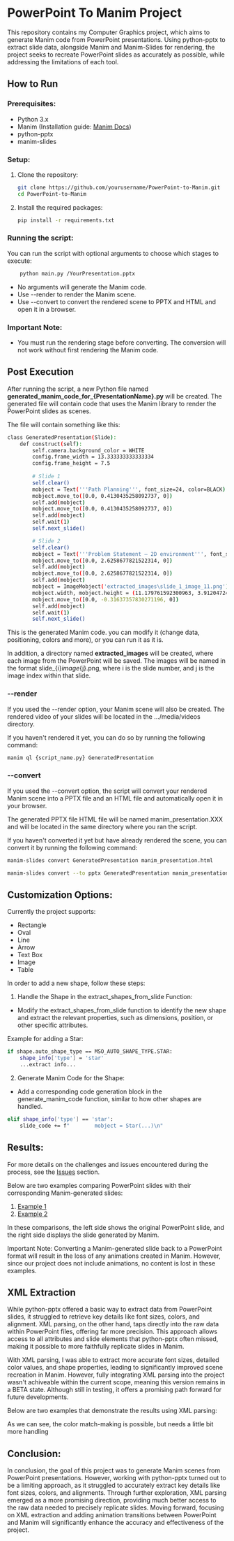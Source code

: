 # PowerPoint To Manim Project

This repository contains my Computer Graphics project, which aims to generate Manim code from PowerPoint presentations. Using python-pptx to extract slide data, alongside Manim and Manim-Slides for rendering, the project seeks to recreate PowerPoint slides as accurately as possible, while addressing the limitations of each tool.


## How to Run

### Prerequisites:
- Python 3.x
- Manim (Installation guide: [Manim Docs](https://docs.manim.community/en/stable/installation.html))
- python-pptx 
- manim-slides

### Setup:
1. Clone the repository:
   ```bash
   git clone https://github.com/yourusername/PowerPoint-to-Manim.git
   cd PowerPoint-to-Manim
2. Install the required packages:

   ```bash 
   pip install -r requirements.txt
### Running the script:

You can run the script with optional arguments to choose which stages to execute:
```bash
    python main.py /YourPresentation.pptx
```

* No arguments will generate the Manim code.
* Use --render to render the Manim scene.
* Use --convert to convert the rendered scene to PPTX and HTML and open it in a browser.

### Important Note:
- You must run the rendering stage before converting. The conversion will not work without first rendering the Manim code.

## Post Execution
After running the script, a new Python file named **generated_manim_code_for_{PresentationName}.py** will be created. The generated file will contain code that uses the Manim library to render the PowerPoint slides as scenes.

The file will contain something like this:
```bash
class GeneratedPresentation(Slide):
    def construct(self):
        self.camera.background_color = WHITE
        config.frame_width = 13.333333333333334
        config.frame_height = 7.5
    
        # Slide 1
        self.clear()
        mobject = Text('''Path Planning''', font_size=24, color=BLACK)
        mobject.move_to([0.0, 0.4130435258092737, 0])
        self.add(mobject)
        mobject.move_to([0.0, 0.4130435258092737, 0])
        self.add(mobject)
        self.wait(1)
        self.next_slide()

        # Slide 2
        self.clear()
        mobject = Text('''Problem Statement – 2D environment''', font_size=24, color=BLACK)
        mobject.move_to([0.0, 2.6258677821522314, 0])
        self.add(mobject)
        mobject.move_to([0.0, 2.6258677821522314, 0])
        self.add(mobject)
        mobject = ImageMobject('extracted_images\slide_1_image_11.png')
        mobject.width, mobject.height = (11.179761592300963, 3.912047244094488)
        mobject.move_to([0.0, -0.31637357830271196, 0])
        self.add(mobject)
        self.wait(1)
        self.next_slide()
```

This is the generated Manim code. you can modify it (change data, positioning, colors and more), or you can run it as it is.

In addition, a directory named **extracted_images** will be created, where each image from the PowerPoint will be saved. The images will be named in the format slide_{i}_image_{j}.png, where i is the slide number, and j is the image index within that slide.

### --render
If you used the --render option, your Manim scene will also be created. The rendered video of your slides will be located in the .../media/videos directory.

If you haven't rendered it yet, you can do so by running the following command:

```bash 
manim ql {script_name.py} GeneratedPresentation
```

### --convert
If you used the --convert option, the script will convert your rendered Manim scene into a PPTX file and an HTML file and automatically open it in your browser. 

The generated PPTX file HTML file will be named manim_presentation.XXX and will be located in the same directory where you ran the script.

If you haven't converted it yet but have already rendered the scene, you can convert it by running the following command:

``` bash
manim-slides convert GeneratedPresentation manim_presentation.html
```

``` bash
manim-slides convert --to pptx GeneratedPresentation manim_presentation.pptx
```

## Customization Options:

Currently the project supports:
* Rectangle
* Oval
* Line
* Arrow
* Text Box
* Image
* Table

In order to add a new shape, follow these steps:

1. Handle the Shape in the extract_shapes_from_slide Function:
* Modify the extract_shapes_from_slide function to identify the new shape and extract the relevant properties, such as dimensions, position, or other specific attributes.

Example for adding a Star:
```bash
if shape.auto_shape_type == MSO_AUTO_SHAPE_TYPE.STAR:
    shape_info['type'] = 'star'
    ...extract info...
```

2. Generate Manim Code for the Shape:
*  Add a corresponding code generation block in the generate_manim_code function, similar to how other shapes are handled.

```bash
elif shape_info['type'] == 'star':
    slide_code += f"        mobject = Star(...)\n"
```

## Results:

For more details on the challenges and issues encountered during the process, see the [Issues](...) section.

Below are two examples comparing PowerPoint slides with their corresponding Manim-generated slides:

1. [Example 1](https://draftable.com/compare/BkarpogpdKxm)
2. [Example 2](https://draftable.com/compare/LPBhImDhwuka)


In these comparisons, the left side shows the original PowerPoint slide, and the right side displays the slide generated by Manim.

Important Note:
Converting a Manim-generated slide back to a PowerPoint format will result in the loss of any animations created in Manim. However, since our project does not include animations, no content is lost in these examples.


## XML Extraction

While python-pptx offered a basic way to extract data from PowerPoint slides, it struggled to retrieve key details like font sizes, colors, and alignment. XML parsing, on the other hand, taps directly into the raw data within PowerPoint files, offering far more precision. This approach allows access to all attributes and slide elements that python-pptx often missed, making it possible to more faithfully replicate slides in Manim.

With XML parsing, I was able to extract more accurate font sizes, detailed color values, and shape properties, leading to significantly improved scene recreation in Manim. However, fully integrating XML parsing into the project wasn't achiveable within the current scope, meaning this version remains in a BETA state. Although still in testing, it offers a promising path forward for future developments.

Below are two examples that demonstrate the results using XML parsing:

As we can see, the color match-making is possible, but needs a little bit more handling


## Conclusion:

In conclusion, the goal of this project was to generate Manim scenes from PowerPoint presentations. However, working with python-pptx turned out to be a limiting approach, as it struggled to accurately extract key details like font sizes, colors, and alignments. Through further exploration, XML parsing emerged as a more promising direction, providing much better access to the raw data needed to precisely replicate slides. Moving forward, focusing on XML extraction and adding animation transitions between PowerPoint and Manim will significantly enhance the accuracy and effectiveness of the project.

